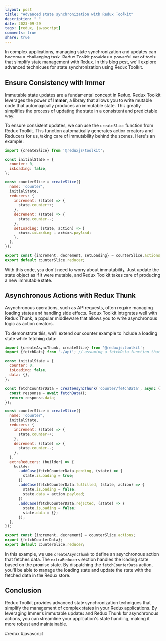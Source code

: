 ```yaml
---
layout: post
title: "Advanced state synchronization with Redux Toolkit"
description: " "
date: 2023-09-29
tags: [redux, javascript]
comments: true
share: true
---
```


In complex applications, managing state synchronization and updates can become a challenging task. Redux Toolkit provides a powerful set of tools that simplify state management with Redux. In this blog post, we'll explore advanced techniques for state synchronization using Redux Toolkit.

## Ensure Consistency with Immer

Immutable state updates are a fundamental concept in Redux. Redux Toolkit leverages the power of **Immer**, a library that allows you to write mutable code that automagically produces an immutable state. This greatly simplifies the process of updating the state in a consistent and predictable way.

To ensure consistent updates, we can use the `createSlice` function from Redux Toolkit. This function automatically generates action creators and Reducers for us, taking care of immutability behind the scenes. Here's an example:

```javascript
import {createSlice} from '@reduxjs/toolkit';

const initialState = {
  counter: 0,
  isLoading: false,
};

const counterSlice = createSlice({
  name: 'counter',
  initialState,
  reducers: {
    increment: (state) => {
      state.counter++;
    },
    decrement: (state) => {
      state.counter--;
    },
    setLoading: (state, action) => {
      state.isLoading = action.payload;
    },
  },
});

export const {increment, decrement, setLoading} = counterSlice.actions;
export default counterSlice.reducer;
```

With this code, you don't need to worry about immutability. Just update the state object as if it were mutable, and Redux Toolkit takes care of producing a new immutable state.

## Asynchronous Actions with Redux Thunk

Asynchronous operations, such as API requests, often require managing loading states and handling side effects. Redux Toolkit integrates well with Redux Thunk, a popular middleware that allows you to write asynchronous logic as action creators.

To demonstrate this, we'll extend our counter example to include a loading state while fetching data:

```javascript
import {createAsyncThunk, createSlice} from '@reduxjs/toolkit';
import {fetchData} from './api'; // assuming a fetchData function that returns a promise

const initialState = {
  counter: 0,
  isLoading: false,
  data: {},
};

const fetchCounterData = createAsyncThunk('counter/fetchData', async () => {
  const response = await fetchData();
  return response.data;
});

const counterSlice = createSlice({
  name: 'counter',
  initialState,
  reducers: {
    increment: (state) => {
      state.counter++;
    },
    decrement: (state) => {
      state.counter--;
    },
  },
  extraReducers: (builder) => {
    builder
      .addCase(fetchCounterData.pending, (state) => {
        state.isLoading = true;
      })
      .addCase(fetchCounterData.fulfilled, (state, action) => {
        state.isLoading = false;
        state.data = action.payload;
      })
      .addCase(fetchCounterData.rejected, (state) => {
        state.isLoading = false;
        state.data = {};
      });
  },
});

export const {increment, decrement} = counterSlice.actions;
export {fetchCounterData};
export default counterSlice.reducer;
```

In this example, we use `createAsyncThunk` to define an asynchronous action that fetches data. The `extraReducers` section handles the loading state based on the promise state. By dispatching the `fetchCounterData` action, you'll be able to manage the loading state and update the state with the fetched data in the Redux store.

## Conclusion

Redux Toolkit provides advanced state synchronization techniques that simplify the management of complex states in your Redux applications. By leveraging Immer's immutable updates and Redux Thunk for asynchronous actions, you can streamline your application's state handling, making it more robust and maintainable.

#redux #javascript
